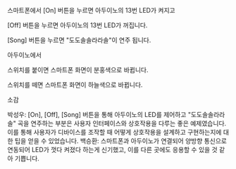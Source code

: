 스마트폰에서 
[On] 버튼을 누르면 아두이노의 13번 LED가 켜지고

[Off] 버튼을 누르면 아두이노의 13번 LED가 꺼집니다.

[Song] 버튼을 누르면 "도도솔솔라라솔"이 연주 됩니다.

 

아두이노에서

스위치를 붙이면 스마트폰 화면이 분홍색으로 바뀝니다.

스위치를 떼면 스마트폰 화면이 하늘색으로 바뀝니다.



소감

박성우:  [On], [Off], [Song] 버튼을 통해 아두이노의 LED를 제어하고 "도도솔솔라라솔" 곡을 연주하는 부분은 사용자 인터페이스와 상호작용을 다루는 좋은 예제였습니다. 이를 통해 사용자가 디바이스를 조작할 때 어떻게 상호작용을 설계하고 구현하는지에 대한 팁을 얻을 수 있었습니다.
백승환:  스마트폰과 아두이노가 연결되어 양방향 통신으로 연동되어 LED가 껏다 켜졌다 하는게 신기했고, 이를 다른 곳에도 응용할 수 있을 것 같아 기쁩니다.
